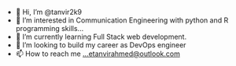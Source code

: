 - 👋 Hi, I’m @tanvir2k9
- 👀 I’m interested in Communication Engineering with python and R programming skills...
- 🌱 I’m currently learning Full Stack web development.
- 💞️ I’m looking to build my career as DevOps engineer
- 📫 How to reach me ...etanvirahmed@outlook.com

<!---
tanvir2k9/tanvir2k9 is a ✨ special ✨ repository because its `README.md` (this file) appears on your GitHub profile.
You can click the Preview link to take a look at your changes.
--->
